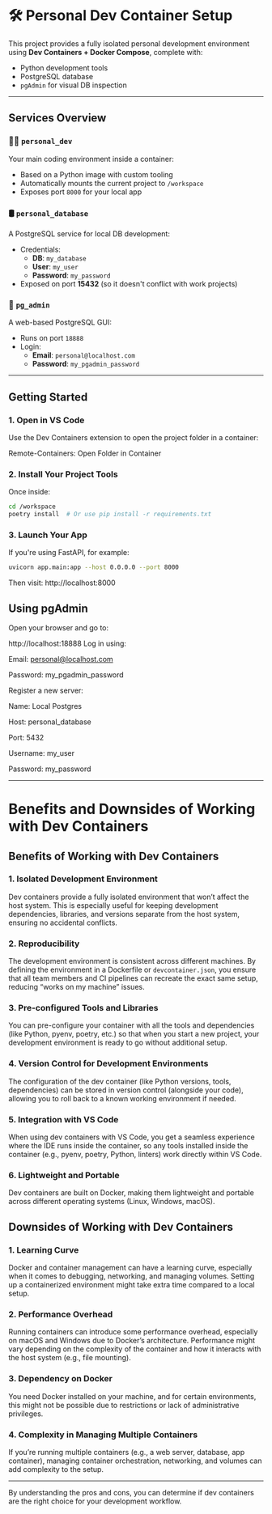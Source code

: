# 🛠️ Personal Dev Container Setup

This project provides a fully isolated personal development environment using **Dev Containers + Docker Compose**, complete with:
- Python development tools
- PostgreSQL database
- `pgAdmin` for visual DB inspection

---

## Services Overview

### 👨‍💻 `personal_dev`
Your main coding environment inside a container:
- Based on a Python image with custom tooling
- Automatically mounts the current project to `/workspace`
- Exposes port `8000` for your local app

### 🛢️ `personal_database`
A PostgreSQL service for local DB development:
- Credentials:
  - **DB**: `my_database`
  - **User**: `my_user`
  - **Password**: `my_password`
- Exposed on port **15432** (so it doesn't conflict with work projects)

### 🧠 `pg_admin`
A web-based PostgreSQL GUI:
- Runs on port `18888`
- Login:
  - **Email**: `personal@localhost.com`
  - **Password**: `my_pgadmin_password`

---

## Getting Started

### 1. Open in VS Code
Use the Dev Containers extension to open the project folder in a container:

Remote-Containers: Open Folder in Container


### 2. Install Your Project Tools
Once inside:
```bash
cd /workspace
poetry install  # Or use pip install -r requirements.txt
```

### 3. Launch Your App
If you're using FastAPI, for example:

```bash
uvicorn app.main:app --host 0.0.0.0 --port 8000
```

Then visit: http://localhost:8000


## Using pgAdmin
Open your browser and go to:

http://localhost:18888
Log in using:

Email: personal@localhost.com

Password: my_pgadmin_password

Register a new server:

Name: Local Postgres

Host: personal_database

Port: 5432

Username: my_user

Password: my_password

---

# Benefits and Downsides of Working with Dev Containers

## Benefits of Working with Dev Containers

### 1. **Isolated Development Environment**
Dev containers provide a fully isolated environment that won’t affect the host system. This is especially useful for keeping development dependencies, libraries, and versions separate from the host system, ensuring no accidental conflicts.

### 2. **Reproducibility**
The development environment is consistent across different machines. By defining the environment in a Dockerfile or `devcontainer.json`, you ensure that all team members and CI pipelines can recreate the exact same setup, reducing “works on my machine” issues.

### 3. **Pre-configured Tools and Libraries**
You can pre-configure your container with all the tools and dependencies (like Python, pyenv, poetry, etc.) so that when you start a new project, your development environment is ready to go without additional setup.

### 4. **Version Control for Development Environments**
The configuration of the dev container (like Python versions, tools, dependencies) can be stored in version control (alongside your code), allowing you to roll back to a known working environment if needed.

### 5. **Integration with VS Code**
When using dev containers with VS Code, you get a seamless experience where the IDE runs inside the container, so any tools installed inside the container (e.g., pyenv, poetry, Python, linters) work directly within VS Code.

### 6. **Lightweight and Portable**
Dev containers are built on Docker, making them lightweight and portable across different operating systems (Linux, Windows, macOS).

## Downsides of Working with Dev Containers

### 1. **Learning Curve**
Docker and container management can have a learning curve, especially when it comes to debugging, networking, and managing volumes. Setting up a containerized environment might take extra time compared to a local setup.

### 2. **Performance Overhead**
Running containers can introduce some performance overhead, especially on macOS and Windows due to Docker’s architecture. Performance might vary depending on the complexity of the container and how it interacts with the host system (e.g., file mounting).

### 3. **Dependency on Docker**
You need Docker installed on your machine, and for certain environments, this might not be possible due to restrictions or lack of administrative privileges.

### 4. **Complexity in Managing Multiple Containers**
If you’re running multiple containers (e.g., a web server, database, app container), managing container orchestration, networking, and volumes can add complexity to the setup.

---

By understanding the pros and cons, you can determine if dev containers are the right choice for your development workflow.


